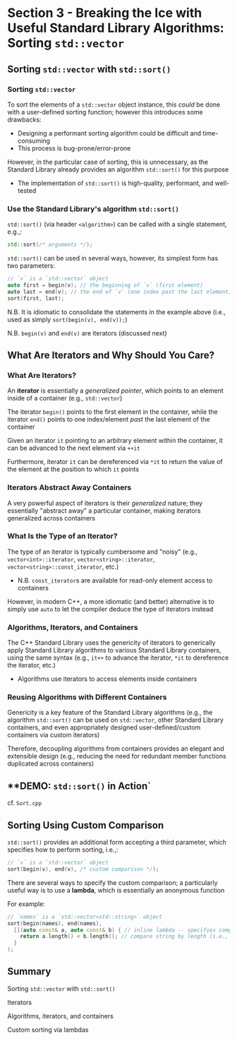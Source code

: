 # Section 3 - Breaking the Ice with Useful Standard Library Algorithms: Sorting `std::vector`

## Sorting `std::vector` with `std::sort()`

### Sorting `std::vector`

To sort the elements of a `std::vector` object instance, this *could* be done with a user-defined sorting function; however this introduces some drawbacks:
  * Designing a performant sorting algorithm could be difficult and time-consuming
  * This process is bug-prone/error-prone

However, in the particular case of sorting, this is unnecessary, as the Standard Library already provides an algorithm `std::sort()` for this purpose
  * The implementation of `std::sort()` is high-quality, performant, and well-tested

### Use the Standard Library's algorithm `std::sort()`

`std::sort()` (via header `<algorithm>`) can be called with a single statement, e.g.,:
```cpp
std::sort(/* arguments */);
```

`std::sort()` can be used in several ways, however, its simplest form has two parameters:
```cpp
// `v` is a `std::vector` object
auto first = begin(v); // the beginning of `v` (first element)
auto last = end(v); // the end of `v` (one index past the last element)
sort(first, last);
```

N.B. It is idiomatic to consolidate the statements in the example above (i.e., used as simply `sort(begin(v), end(v));`)

N.B. `begin(v)` and `end(v)` are iterators (discussed next)

## What Are Iterators and Why Should You Care?

### What Are Iterators?

An **iterator** is essentially a *generalized pointer*, which points to an element inside of a container (e.g., `std::vector`)

The iterator `begin()` points to the first element in the container, while the iterator `end()` points to one index/element *past* the last element of the container

Given an iterator `it` pointing to an arbitrary element within the container, it can be advanced to the next element via `++it`

Furthermore, iterator `it` can be dereferenced via `*it` to return the value of the element at the position to which `it` points

### Iterators Abstract Away Containers

A very powerful aspect of iterators is their *generalized* nature; they essentially "abstract away" a particular container, making iterators generalized across containers

### What Is the Type of an Iterator?

The type of an iterator is typically cumbersome and "noisy" (e.g., `vector<int>::iterator`, `vector<string>::iterator`, `vector<string>::const_iterator`, etc.)
  * N.B. `const_iterator`s are available for read-only element access to containers

However, in modern C++, a more idiomatic (and better) alternative is to simply use `auto` to let the compiler deduce the type of iterators instead

### Algorithms, Iterators, and Containers

The C++ Standard Library uses the genericity of iterators to generically apply Standard Library algorithms to various Standard Library containers, using the same syntax (e.g., `it++` to advance the iterator, `*it` to dereference the iterator, etc.)
  * Algorithms use iterators to access elements inside containers

### Reusing Algorithms with Different Containers

Genericity is a key feature of the Standard Library algorithms (e.g., the algorithm `std::sort()` can be used on `std::vector`, other Standard Library containers, and even appropriately designed user-defined/custom containers via custom iterators)

Therefore, decoupling algorithms from containers provides an elegant and extensible design (e.g., reducing the need for redundant member functions duplicated across containers)

## **DEMO: `std::sort()` in Action`

cf. `Sort.cpp`

## Sorting Using Custom Comparison

`std::sort()` provides an additional form accepting a third parameter, which specifies how to perform sorting, i.e.,:
```cpp
// `v` is a `std::vector` object
sort(begin(v), end(v), /* custom comparison */);
```

There are several ways to specify the custom comparison; a particularly useful way is to use a **lambda**, which is essentially an anonymous function

For example:
```cpp
// `names` is a `std::vector<std::string>` object
sort(begin(names), end(names),
  [](auto const& a, auto const& b) { // inline lambda -- specifies comparison
    return a.length() < b.length(); // compare string by length (i.e., shorter strings first)
  }
);
```

## Summary

Sorting `std::vector` with `std::sort()`

Iterators

Algorithms, iterators, and containers

Custom sorting via lambdas
